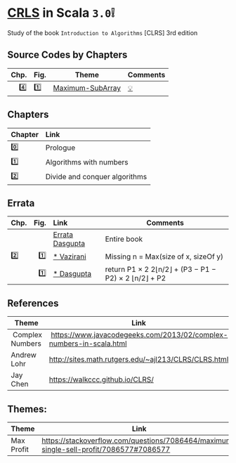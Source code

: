 # [CRLS](https://mitpress.mit.edu/books/introduction-algorithms-third-edition) in Scala `3.0`:grey_exclamation:
Study of the book `Introduction to Algorithms` [CLRS] 3rd edition

## Source Codes by Chapters

| Chp. |  Fig.   | Theme                                                     |  Comments                                   |
|-----:|:--------|-----------------------------------------------------------|---------------------------------------------|
|:four:| :one:   | [Maximum-SubArray](scala/src/main/scala/chapter4/MaximumSubArray.scala)| [:bulb:](https://en.wikipedia.org/wiki/Maximum_subarray_problem)             |


## Chapters

| Chapter                                                                      |Link                                         |
|------------------------------------------------------------------------------|:--------------------------------------------|
|[:zero:](https://people.eecs.berkeley.edu/~vazirani/algorithms/chap0.pdf)     | Prologue                                    |
|[:one:](https://people.eecs.berkeley.edu/~vazirani/algorithms/chap1.pdf)      | Algorithms with numbers                     |
|[:two:](https://people.eecs.berkeley.edu/~vazirani/algorithms/chap2.pdf)      | Divide and conquer algorithms               |


## Errata

| Chp. | Fig. |  Link                                                               |  Comments                           |
|------|-----:|:--------------------------------------------------------------------|-------------------------------------|
|      |      | [Errata Dasgupta](http://cseweb.ucsd.edu/~dasgupta/book/errata.pdf) | Entire book                         |
| :two:| :one:| [* Vazirani](https://people.eecs.berkeley.edu/~vazirani/algorithms/chap2.pdf) | Missing n = Max(size of x, sizeOf y)    |
|      | :one:| [* Dasgupta](http://cseweb.ucsd.edu/~dasgupta/book/errata.pdf)      | return P1 × 2 2⌊n/2⌋ + (P3 − P1 − P2) × 2 ⌊n/2⌋ + P2 |


## References
| Theme           | Link                                                                |
|-----------------|---------------------------------------------------------------------|
| Complex Numbers | https://www.javacodegeeks.com/2013/02/complex-numbers-in-scala.html | 
| Andrew Lohr     | http://sites.math.rutgers.edu/~ajl213/CLRS/CLRS.html |
| Jay Chen        | https://walkccc.github.io/CLRS/ |

## Themes:

| Theme           | Link                                                                |
|-----------------|---------------------------------------------------------------------|
| Max Profit      | https://stackoverflow.com/questions/7086464/maximum-single-sell-profit/7086577#7086577 |

